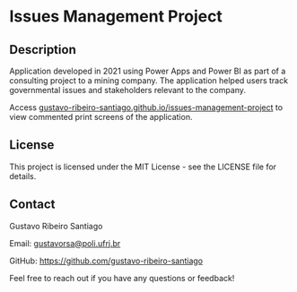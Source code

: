 # Issues Management Project

## Description

Application developed in 2021 using Power Apps and Power BI as part of a consulting project to a mining company. The application helped users track governmental issues and stakeholders relevant to the company.

Access [gustavo-ribeiro-santiago.github.io/issues-management-project](gustavo-ribeiro-santiago.github.io/issues-management-project) to view commented print screens of the application.

## License

This project is licensed under the MIT License - see the LICENSE file for details.

## Contact

Gustavo Ribeiro Santiago

Email: gustavorsa@poli.ufrj.br

GitHub: https://github.com/gustavo-ribeiro-santiago

Feel free to reach out if you have any questions or feedback!
